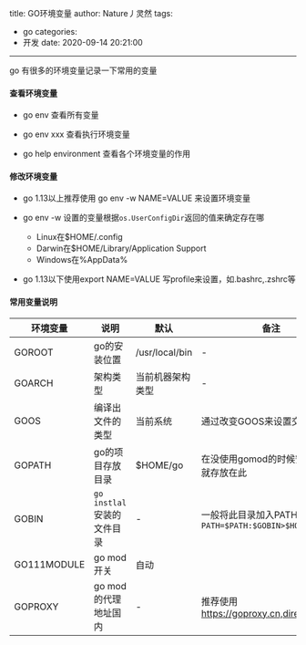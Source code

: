 title: GO环境变量
author: Nature丿灵然
tags:
  - go
categories:
  - 开发
date: 2020-09-14 20:21:00
---
go 有很多的环境变量记录一下常用的变量

<!--more-->

#### 查看环境变量

- go env 查看所有变量

- go env xxx 查看执行环境变量

- go help environment 查看各个环境变量的作用


#### 修改环境变量

- go 1.13以上推荐使用 go env -w NAME=VALUE 来设置环境变量

- go env -w 设置的变量根据`os.UserConfigDir`返回的值来确定存在哪
	- Linux在$HOME/.config
    - Darwin在$HOME/Library/Application Support
    - Windows在%AppData%

- go 1.13以下使用export NAME=VALUE 写profile来设置，如.bashrc,.zshrc等

#### 常用变量说明

环境变量|说明|默认|备注|
-|-|-|-|
GOROOT     |go的安装位置                |/usr/local/bin |-
GOARCH     |架构类型                    |当前机器架构类型 |-
GOOS       |编译出文件的类型             |当前系统        |通过改变GOOS来设置交叉编译
GOPATH     |go的项目存放目录             |$HOME/go      |在没使用gomod的时候安装的代码就存放在此
GOBIN      |`go instlal`安装的文件目录   |-             |一般将此目录加入PATH,`export PATH=$PATH:$GOBIN>$HOME/.zshrc`
GO111MODULE|go mod 开关                |自动           |
GOPROXY    |go mod的代理地址国内         |-             |推荐使用<https://goproxy.cn,direct>
